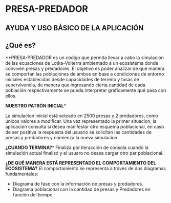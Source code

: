 # PRESA-PREDADOR
## AYUDA Y USO BÁSICO DE LA APLICACIÓN

## ¿Qué es?

**PRESA-PREDADOR es un código que permita llevar a cabo la simulación de las ecuaciones de Lotka-Volterra ambientado a un ecosistema donde conviven presas y predadores. El objetivo es poder analizar de qué manera se comportan las poblaciones de ambos en base a condiciones de entorno iniciales establecidas desde capacidades de terreno y tasas de supervivencia, de manera que ingresando cierta cantidad de cada población respectivamente se pueda interpretar graficamente qué pasa con ellos.


**NUESTRO PATRÓN INICIAL***

La simulacion inicial está seteado en 2500 presas y 2 predadores, como únicos valores a modificar. Una vez representado la primer situacion, la aplicación consulta si desea manifestar otro esquema poblacional, en caso de ser positiva la respuesta del usuario se solicitan las cantidades de presas y predadores y comienza la nueva simulacion.


**¿CUANDO TERMINA?***
Finaliza por iteracción de consola cuando la simulación actual finalizó y el usuaro no desea cargar otro par poblacional.


**¿DE QUÉ MANERA ESTÁ REPRESENTADO EL COMPORTAMIENTO DEL ECOSISTEMA?**
El comportamiento se representa a través de dos diagramas fundamentales:
- Diagrama de fase con la información de presas y predadores.
- Diagrama poblacional con la cantidad de presas y Predadores en función del tiempo.
